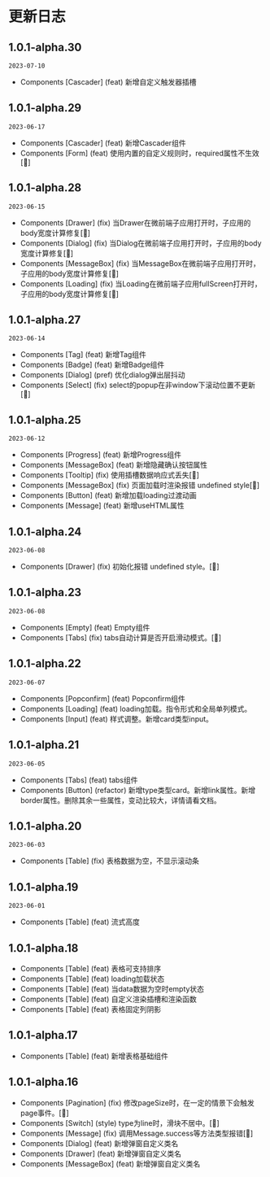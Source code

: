 # 更新日志

## 1.0.1-alpha.30
`2023-07-10`
- Components [Cascader] (feat) 新增自定义触发器插槽


## 1.0.1-alpha.29
`2023-06-17`
- Components [Cascader] (feat) 新增Cascader组件 
- Components [Form] (feat) 使用内置的自定义规则时，required属性不生效[🔨]


## 1.0.1-alpha.28
`2023-06-15`
- Components [Drawer] (fix) 当Drawer在微前端子应用打开时，子应用的body宽度计算修复[🔨]
- Components [Dialog] (fix) 当Dialog在微前端子应用打开时，子应用的body宽度计算修复[🔨]
- Components [MessageBox] (fix) 当MessageBox在微前端子应用打开时，子应用的body宽度计算修复[🔨]
- Components [Loading] (fix) 当Loading在微前端子应用fullScreen打开时，子应用的body宽度计算修复[🔨]



## 1.0.1-alpha.27
`2023-06-14`
- Components [Tag] (feat) 新增Tag组件
- Components [Badge] (feat) 新增Badge组件
- Components [Dialog] (pref) 优化dialog弹出层抖动
- Components [Select] (fix) select的popup在非window下滚动位置不更新[🔨]







## 1.0.1-alpha.25
`2023-06-12`
- Components [Progress] (feat) 新增Progress组件
- Components [MessageBox] (feat) 新增隐藏确认按钮属性
- Components [Tooltip] (fix) 使用插槽数据响应式丢失[🔨]
- Components [MessageBox] (fix) 页面加载时渲染报错 undefined style[🔨]
- Components [Button] (feat) 新增加载loading过渡动画
- Components [Message] (feat) 新增useHTML属性


## 1.0.1-alpha.24
`2023-06-08`

- Components [Drawer] (fix) 初始化报错 undefined style。[🔨]

## 1.0.1-alpha.23
`2023-06-08`

- Components [Empty] (feat) Empty组件
- Components [Tabs] (fix) tabs自动计算是否开启滑动模式。[🔨]


## 1.0.1-alpha.22
`2023-06-07`

- Components [Popconfirm] (feat) Popconfirm组件
- Components [Loading] (feat) loading加载。指令形式和全局单列模式。
- Components [Input] (feat) 样式调整。新增card类型input。



## 1.0.1-alpha.21
`2023-06-05`

- Components [Tabs] (feat) tabs组件 
- Components [Button] (refactor) 新增type类型card。新增link属性。新增border属性。删除其余一些属性，变动比较大，详情请看文档。


## 1.0.1-alpha.20
`2023-06-03`
- Components [Table] (fix) 表格数据为空，不显示滚动条


## 1.0.1-alpha.19
`2023-06-01`
- Components [Table] (feat) 流式高度

## 1.0.1-alpha.18
- Components [Table] (feat) 表格可支持排序
- Components [Table] (feat) loading加载状态
- Components [Table] (feat) 当data数据为空时empty状态
- Components [Table] (feat) 自定义渲染插槽和渲染函数
- Components [Table] (feat) 表格固定列阴影



## 1.0.1-alpha.17
- Components [Table] (feat) 新增表格基础组件


## 1.0.1-alpha.16
- Components [Pagination] (fix) 修改pageSize时，在一定的情景下会触发page事件。[🔨]
- Components [Switch] (style) type为line时，滑块不居中。[🔨]
- Components [Message] (fix) 调用Message.success等方法类型报错[🔨]
- Components [Dialog] (feat) 新增弹窗自定义类名
- Components [Drawer] (feat) 新增弹窗自定义类名
- Components [MessageBox] (feat) 新增弹窗自定义类名







 
